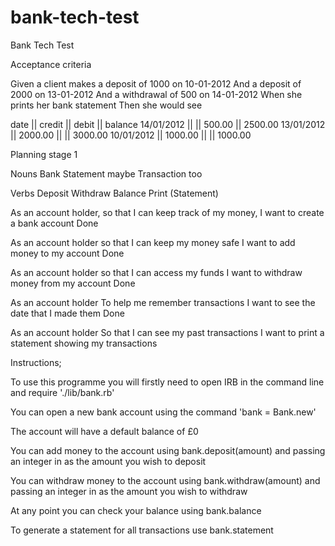 # bank-tech-test

Bank Tech Test

Acceptance criteria

Given a client makes a deposit of 1000 on 10-01-2012
And a deposit of 2000 on 13-01-2012
And a withdrawal of 500 on 14-01-2012
When she prints her bank statement
Then she would see

date || credit || debit || balance
14/01/2012 || || 500.00 || 2500.00
13/01/2012 || 2000.00 || || 3000.00
10/01/2012 || 1000.00 || || 1000.00

Planning stage 1

Nouns
  Bank
  Statement
  maybe Transaction too

Verbs
  Deposit
  Withdraw
  Balance
  Print (Statement)

As an account holder,
so that I can keep track of my money,
I want to create a bank account
  Done


As an account holder
so that I can keep my money safe
I want to add money to my account
    Done

As an account holder
so that I can access my funds
I want to withdraw money from my account
  Done

As an account holder
To help me remember transactions
I want to see the date that I made them
  Done

As an account holder
So that I can see my past transactions
I want to print a statement showing my transactions

Instructions;

To use this programme you will firstly need to open IRB in the command line and require './lib/bank.rb'

You can open a new bank account using the command 'bank = Bank.new'

The account will have a default balance of £0

You can add money to the account using bank.deposit(amount) and passing an integer in as the amount you wish to deposit

You can withdraw money to the account using bank.withdraw(amount) and passing an integer in as the amount you wish to withdraw

At any point you can check your balance using bank.balance

To generate a statement for all transactions use bank.statement

